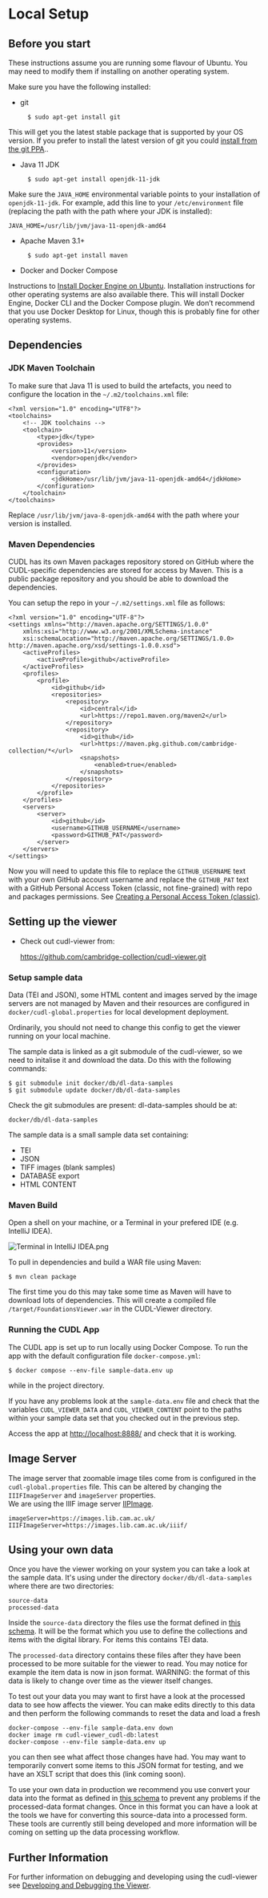 # Local Setup

## Before you start

These instructions assume you are running some flavour of Ubuntu. You may need to modify them if installing on another operating system.

Make sure you have the following installed:

- git

        $ sudo apt-get install git

This will get you the latest stable package that is supported by your OS version. If you prefer to install the latest version of git you could [install from the git PPA](https://itsfoss.com/install-git-ubuntu/)..

- Java 11 JDK

        $ sudo apt-get install openjdk-11-jdk

Make sure the `JAVA_HOME` environmental variable points to your installation of `openjdk-11-jdk`. For example,
 add this line to your `/etc/environment` file (replacing the path with the path where your JDK is 
 installed):

    JAVA_HOME=/usr/lib/jvm/java-11-openjdk-amd64

- Apache Maven 3.1+

        $ sudo apt-get install maven

- Docker and Docker Compose

Instructions to [Install Docker Engine on Ubuntu](https://docs.docker.com/engine/install/ubuntu/). Installation instructions for other operating systems are also available there. This will install Docker Engine, Docker CLI and the Docker Compose plugin. We don’t recommend that you use Docker Desktop for Linux, though this is probably fine for other operating systems.

## Dependencies
    
### JDK Maven Toolchain

To make sure that Java 11 is used to build the artefacts, you need to configure the location
 in the `~/.m2/toolchains.xml` file:

```
<?xml version="1.0" encoding="UTF8"?>
<toolchains>
    <!-- JDK toolchains -->
    <toolchain>
        <type>jdk</type>
        <provides>
            <version>11</version>
            <vendor>openjdk</vendor>
        </provides>
        <configuration>
            <jdkHome>/usr/lib/jvm/java-11-openjdk-amd64</jdkHome>
        </configuration>
    </toolchain>
</toolchains>
```

Replace `/usr/lib/jvm/java-8-openjdk-amd64` with the path where your version is installed. 

### Maven Dependencies

CUDL has its own Maven packages repository stored on GitHub where the CUDL-specific dependencies are stored for access by Maven. This is a public package repository and you should be able to download the dependencies.

You can setup the repo in your `~/.m2/settings.xml` file as follows:
    
```
<?xml version="1.0" encoding="UTF-8"?>
<settings xmlns="http://maven.apache.org/SETTINGS/1.0.0"
    xmlns:xsi="http://www.w3.org/2001/XMLSchema-instance"
    xsi:schemaLocation="http://maven.apache.org/SETTINGS/1.0.0> http://maven.apache.org/xsd/settings-1.0.0.xsd">
    <activeProfiles>
        <activeProfile>github</activeProfile>
    </activeProfiles>
    <profiles>
        <profile>
            <id>github</id>
            <repositories>
                <repository>
                    <id>central</id>
                    <url>https://repo1.maven.org/maven2</url>
                </repository>
                <repository>
                    <id>github</id>
                    <url>https://maven.pkg.github.com/cambridge-collection/*</url>
                    <snapshots>
                        <enabled>true</enabled>
                    </snapshots>
                </repository>
            </repositories>
        </profile>
    </profiles>
    <servers>
        <server>
            <id>github</id>
            <username>GITHUB_USERNAME</username>
            <password>GITHUB_PAT</password>
        </server>
    </servers>
</settings>
```

Now you will need to update this file to replace the `GITHUB_USERNAME` text with your own GitHub account username and replace the `GITHUB_PAT` text 
with a GitHub Personal Access Token (classic, not fine-grained) with repo and packages permissions. See [Creating a Personal Access Token (classic)](https://docs.github.com/en/authentication/keeping-your-account-and-data-secure/creating-a-personal-access-token).

## Setting up the viewer

- Check out cudl-viewer from:

  https://github.com/cambridge-collection/cudl-viewer.git


### Setup sample data

Data (TEI and JSON), some HTML content and images served by the image servers are not managed by Maven and their
resources are configured in `docker/cudl-global.properties` for local development deployment.

Ordinarily, you should not need to change this config to get the viewer running on your local machine.

The sample data is linked as a git submodule of the cudl-viewer, so we need to initalise
it and download the data.  Do this with the following commands:

    $ git submodule init docker/db/dl-data-samples
    $ git submodule update docker/db/dl-data-samples

Check the git submodules are present: dl-data-samples should be at:

    docker/db/dl-data-samples

The sample data is a small sample data set containing:
   - TEI
   - JSON
   - TIFF images (blank samples)
   - DATABASE export
   - HTML CONTENT
   
  
### Maven Build   
   Open a shell on your machine, or a Terminal in your prefered IDE (e.g. IntelliJ IDEA).
   
   ![Terminal in IntelliJ IDEA.png](images/Terminal_in_IntelliJ_IDEA.png)
      
   To pull in dependencies and build a WAR file using Maven:
   
    $ mvn clean package
   
   The first time you do this may take some time as Maven will have to download lots of dependencies. This will create a compiled file `/target/FoundationsViewer.war` in the CUDL-Viewer directory.

### Running the CUDL App
   
   The CUDL app is set up to run locally using Docker Compose. To run the app with the default configuration file `docker-compose.yml`:
   
    $ docker compose --env-file sample-data.env up
   
   while in the project directory.  
   
   If you have any problems look at the `sample-data.env` file
   and check that the variables `CUDL_VIEWER_DATA` and `CUDL_VIEWER_CONTENT` point to the paths within 
   your sample data set that you checked out in the previous step.
   
   Access the app at [http://localhost:8888/](http://localhost:8888/) and check that it is working.

## Image Server

The image server that zoomable image tiles come from is configured in the `cudl-global.properties`
file. This can be altered by changing the `IIIFImageServer` and `imageServer` properties.  
We are using the IIIF image server [IIPImage](https://iipimage.sourceforge.io/). 

    imageServer=https://images.lib.cam.ac.uk/
    IIIFImageServer=https://images.lib.cam.ac.uk/iiif/

## Using your own data

Once you have the viewer working on your system you can take a look at the sample
data. It's using under the directory `docker/db/dl-data-samples` where there
are two directories:

    source-data 
    processed-data

Inside the `source-data` directory the files use the format defined in 
[this schema](https://github.com/cambridge-collection/cudl-package-schemas/tree/main/JSON-package-format).
It will be the format which you use to define the collections and items with the digital library. For items
this contains TEI data.

The `processed-data` directory contains these files after they have been processed to be more suitable for the
viewer to read. You may notice for example the item data is now in json format. WARNING: the format of this 
data is likely to change over time as the viewer itself changes. 

To test out your data you may want to first have a look at the processed data to see how affects the viewer.  You can make
edits directly to this data and then perform the following commands to reset the data and load a fresh 

    docker-compose --env-file sample-data.env down
    docker image rm cudl-viewer_cudl-db:latest
    docker-compose --env-file sample-data.env up

you can then see what affect those changes have had.  You may want to temporarily 
convert some items to this JSON format for testing, and we have an XSLT script that does
this (link coming soon).

To use your own data in production we recommend you use convert your data into the format as defined in [this schema](https://github.com/cambridge-collection/cudl-package-schemas/tree/main/JSON-package-format) 
to prevent any problems if the processed-data format changes.  Once in this format you can have a look at the tools we have for 
converting this source-data into a processed form.  These tools are currently still being developed and more information will
be coming on setting up the data processing workflow.


## Further Information

For further information on debugging and developing using the cudl-viewer 
see [Developing and Debugging the Viewer](./developing-debugging-viewer.md).


